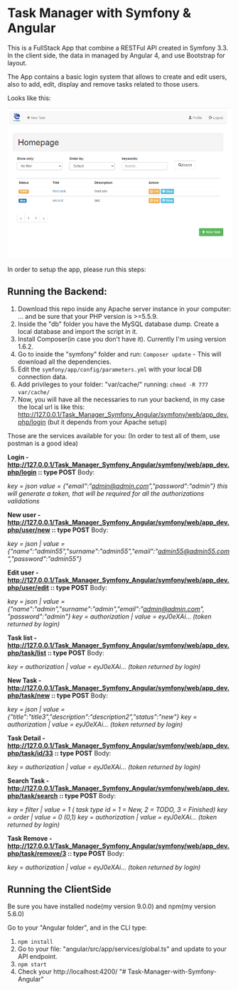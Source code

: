 # Task Manager with Symfony & Angular

This is a FullStack App that combine a RESTFul API created in Symfony 3.3. In the client side, the data in managed by Angular 4, and use Bootstrap for layout.

The App contains a basic login system that allows to create and edit users, also to add, edit, display and remove tasks related to those users.

Looks like this:

![alt tag](symfony_angular_app.png)

In order to setup the app, please run this steps:

## Running the Backend:

1. Download this repo inside any Apache server instance in your computer: ... and be sure that your PHP version is >=5.5.9.
2. Inside the "db" folder you have the MySQL database dump. Create a local database and import the script in it.
3. Install Composer(in case you don't have it). Currently I'm using version 1.6.2.
4. Go to inside the "symfony" folder and run: `Composer update` - This will download all the dependencies.
5. Edit the `symfony/app/config/parameters.yml` with your local DB connection data.
6. Add privileges to your folder: "var/cache/" running: `chmod -R 777 var/cache/`
7. Now, you will have all the necessaries to run your backend, in my case the local url is like this: http://127.0.0.1/Task_Manager_Symfony_Angular/symfony/web/app_dev.php/login (but it depends from your Apache setup)

Those are the services available for you: 
(In order to test all of them, use postman is a good idea)

**Login - http://127.0.0.1/Task_Manager_Symfony_Angular/symfony/web/app_dev.php/login :: type POST**
Body:

*key = json
value = {"email":"admin@admin.com","password":"admin"}
this will generate a token, that will be required for all the authorizations validations*

**New user - http://127.0.0.1/Task_Manager_Symfony_Angular/symfony/web/app_dev.php/user/new  :: type POST**
Body:

*key = json | value = {"name":"admin55","surname":"admin55","email":"admin55@admin55.com","password":"admin55"}*

**Edit user - http://127.0.0.1/Task_Manager_Symfony_Angular/symfony/web/app_dev.php/user/edit  :: type POST**
Body:

*key = json | value = {"name":"admin","surname":"admin","email":"admin@admin.com", "password":"admin"}
key = authorization | value = eyJ0eXAi... (token returned by login)*

**Task list - http://127.0.0.1/Task_Manager_Symfony_Angular/symfony/web/app_dev.php/task/list  :: type POST**
Body:

*key = authorization | value = eyJ0eXAi... (token returned by login)*

**New Task - http://127.0.0.1/Task_Manager_Symfony_Angular/symfony/web/app_dev.php/task/new  :: type POST**
Body:

*key = json | value = {"title":"title3","description":"description2","status":"new"}
key = authorization | value = eyJ0eXAi... (token returned by login)*

**Task Detail - http://127.0.0.1/Task_Manager_Symfony_Angular/symfony/web/app_dev.php/task/id/33  :: type POST**
Body:

*key = authorization | value = eyJ0eXAi... (token returned by login)*

**Search Task - http://127.0.0.1/Task_Manager_Symfony_Angular/symfony/web/app_dev.php/task/search  :: type POST**
Body:

*key = filter | value = 1 ( task type id = 1 = New, 2 = TODO, 3 = Finished)
key = order | value = 0 (0,1)
key = authorization | value = eyJ0eXAi... (token returned by login)*

**Task Remove - http://127.0.0.1/Task_Manager_Symfony_Angular/symfony/web/app_dev.php/task/remove/3  :: type POST**
Body:

*key = authorization | value = eyJ0eXAi... (token returned by login)*


## Running the ClientSide

Be sure you have installed node(my version 9.0.0) and npm(my version 5.6.0)  

Go to your "Angular folder", and in the CLI type:

1. `npm install`
2. Go to your file: "angular/src/app/services/global.ts" and update to your API endpoint.
3. `npm start`
4. Check your http://localhost:4200/
"# Task-Manager-with-Symfony-Angular" 
